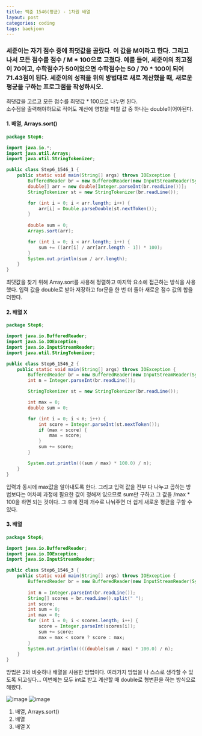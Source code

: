 ```yaml
---
title: 백준 1546(평균) - 1차원 배열
layout: post
categories: coding
tags: baekjoon
---
```

### 세준이는 자기 점수 중에 최댓값을 골랐다. 이 값을 M이라고 한다. 그리고 나서 모든 점수를 점수 / M * 100으로 고쳤다. 예를 들어, 세준이의 최고점이 70이고, 수학점수가 50이었으면 수학점수는 50 / 70 * 100이 되어 71.43점이 된다. 세준이의 성적을 위의 방법대로 새로 계산했을 때, 새로운 평균을 구하는 프로그램을 작성하시오.

최댓값을 고르고 모든 점수를 최댓값 * 100으로 나누면 된다.    
소수점을 출력해야하므로 적어도 계산에 영향을 미칠 값 중 하나는 double이어야된다.    

#### 1. 배열, Arrays.sort()
```java
package Step6;

import java.io.*;
import java.util.Arrays;
import java.util.StringTokenizer;

public class Step6_1546_1 {
    public static void main(String[] args) throws IOException {
        BufferedReader br = new BufferedReader(new InputStreamReader(System.in));
        double[] arr = new double[Integer.parseInt(br.readLine())];
        StringTokenizer st = new StringTokenizer(br.readLine());

        for (int i = 0; i < arr.length; i++) {
            arr[i] = Double.parseDouble(st.nextToken());
        }
        
        double sum = 0;
        Arrays.sort(arr);

        for (int i = 0; i < arr.length; i++) {
            sum += ((arr[i] / arr[arr.length - 1]) * 100);
        }
        System.out.println(sum / arr.length);
    }
}
```    

최댓값을 찾기 위해 Array.sort를 사용해 정렬하고 마지막 요소에 접근하는 방식을 사용했다. 입력 값을 double로 받아 저장하고 for문을 한 번 더 돌아 새로운 점수 값의 합을 더한다.    


#### 2. 배열 X
```java
package Step6;

import java.io.BufferedReader;
import java.io.IOException;
import java.io.InputStreamReader;
import java.util.StringTokenizer;

public class Step6_1546_2 {
    public static void main(String[] args) throws IOException {
        BufferedReader br = new BufferedReader(new InputStreamReader(System.in));
        int n = Integer.parseInt(br.readLine());

        StringTokenizer st = new StringTokenizer(br.readLine());

        int max = 0;
        double sum = 0;

        for (int i = 0; i < n; i++) {
            int score = Integer.parseInt(st.nextToken());
            if (max < score) {
                max = score;
            }
            sum += score;
        }

        System.out.println(((sum / max) * 100.0) / n);
    }
}
```    

입력과 동시에 max값을 알아내도록 한다. 그리고 입력 값을 전부 다 나누고 곱하는 방법보다는 어차피 과정에 필요한 값이 정해져 있으므로 
sum만 구하고 그 값을 /max * 100을 하면 되는 것이다. 그 후에 전체 개수로 나눠주면 더 쉽게 새로운 평균을 구할 수 있다.    


#### 3. 배열
```java
package Step6;

import java.io.BufferedReader;
import java.io.IOException;
import java.io.InputStreamReader;

public class Step6_1546_3 {
    public static void main(String[] args) throws IOException {
        BufferedReader br = new BufferedReader(new InputStreamReader(System.in));
        
        int n = Integer.parseInt(br.readLine());
        String[] scores = br.readLine().split(" ");
        int score;
        int sum = 0;
        int max = 0;
        for (int i = 0; i < scores.length; i++) {
            score = Integer.parseInt(scores[i]);
            sum += score;
            max = max < score ? score : max;
        }
        System.out.println((((double)sum / max) * 100.0) / n);
    }
}
```    

방법은 2와 비슷하나 배열을 사용한 방법이다. 여러가지 방법을 나 스스로 생각할 수 있도록 되고싶다... 이번에는 모두 int로 받고 계산할 때 
double로 형변환을 하는 방식으로 해봤다.    

![image](https://user-images.githubusercontent.com/68698007/133923084-31b9df4f-151b-4481-ae69-6523d38870f7.png)
![image](https://user-images.githubusercontent.com/68698007/133923090-0b67c7c2-5869-43ae-bdf1-363eab07a3d7.png)

1. 배열, Arrays.sort()
2. 배열
3. 배열 X
